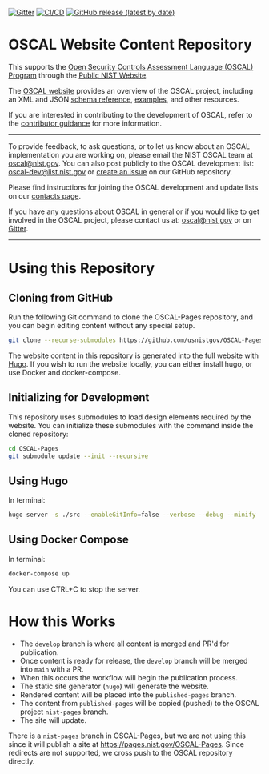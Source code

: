 [![Gitter](https://img.shields.io/gitter/room/usnistgov-OSCAL/Lobby)](https://gitter.im/usnistgov-OSCAL/Lobby) [![CI/CD](https://github.com/usnistgov/OSCAL-Pages/actions/workflows/workflow-generate-website.yml/badge.svg)](https://github.com/usnistgov/OSCAL-Pages/actions/workflows/workflow-generate-website.yml) [![GitHub release (latest by date)](https://img.shields.io/github/v/release/usnistgov/OSCAL-Pages?color=green)](https://github.com/usnistgov/OSCAL-Pages/releases)

# OSCAL Website Content Repository

This supports the [Open Security Controls Assessment Language (OSCAL) Program](https://github.com/usnistgov/OSCAL) through the [Public NIST Website](https://pages.nist.gov/OSCAL/).

The [OSCAL website](https://www.nist.gov/oscal) provides an overview of the OSCAL project, including an XML and JSON [schema reference](https://pages.nist.gov/OSCAL-Reference/), [examples](https://pages.nist.gov/OSCAL/concepts/examples/), and other resources.

If you are interested in contributing to the development of OSCAL, refer to the [contributor guidance](https://github.com/usnistgov/OSCAL/blob/main/CONTRIBUTING.md) for more information.

---

To provide feedback, to ask questions, or to let us know about an OSCAL implementation you are working on, please email the NIST OSCAL team at [oscal@nist.gov](mailto:oscal@nist.gov). You can also post publicly to the OSCAL development list: [oscal-dev@list.nist.gov](mailto:oscal-dev@list.nist.gov) or [create an issue](https://github.com/usnistgov/OSCAL/issues) on our GitHub repository.

Please find instructions for joining the OSCAL development and update lists on our [contacts page](https://pages.nist.gov/OSCAL/contact/).

If you have any questions about OSCAL in general or if you would like to get involved in the OSCAL project, please contact us at: [oscal@nist.gov](mailto:oscal@nist.gov) or on [Gitter](https://gitter.im/usnistgov-OSCAL/Lobby).

---

# Using this Repository

## Cloning from GitHub

Run the following Git command to clone the OSCAL-Pages repository, and you can begin editing content without any special setup.

```sh
git clone --recurse-submodules https://github.com/usnistgov/OSCAL-Pages.git
```

The website content in this repository is generated into the full website with [Hugo](https://gohugo.io/).  If you wish to run the website locally, you can either install hugo, or use Docker and docker-compose.

## Initializing for Development

This repository uses submodules to load design elements required by the website.  You can initialize these submodules with the command inside the cloned repository:

```sh
cd OSCAL-Pages
git submodule update --init --recursive
```

## Using Hugo

In terminal:

```sh
hugo server -s ./src --enableGitInfo=false --verbose --debug --minify
```

## Using Docker Compose

In terminal:

```sh
docker-compose up
```

You can use CTRL+C to stop the server.

# How this Works

- The `develop` branch is where all content is merged and PR'd for publication.
- Once content is ready for release, the `develop` branch will be merged into `main` with a PR.
- When this occurs the workflow will begin the publication process.
- The static site generator (`hugo`) will generate the website.
- Rendered content will be placed into the `published-pages` branch.
- The content from `published-pages` will be copied (pushed) to the OSCAL project `nist-pages` branch.
- The site will update.

There is a `nist-pages` branch in OSCAL-Pages, but we are not using this since it will 
publish a site at https://pages.nist.gov/OSCAL-Pages.  Since redirects are not supported, we cross push to the OSCAL repository directly.
